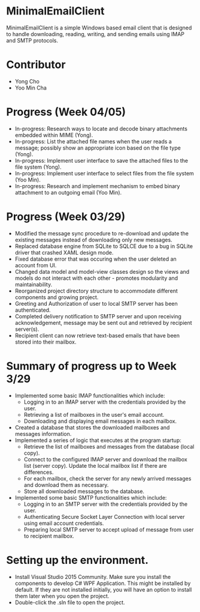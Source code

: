 # MinimalEmailClient
MinimalEmailClient is a simple Windows based email client that is designed to handle downloading, reading, writing, and sending emails using IMAP and SMTP protocols.

# Contributor
- Yong Cho
- Yoo Min Cha

# Progress (Week 04/05)
- In-progress: Research ways to locate and decode binary attachments embedded within MIME (Yong).
- In-progress: List the attached file names when the user reads a message; possibly show an appropriate icon based on the file type (Yong).
- In-progress: Implement user interface to save the attached files to the file system (Yong).
- In-progress: Implement user interface to select files from the file system (Yoo Min).
- In-progress: Research and implement mechanism to embed binary attachment to an outgoing email (Yoo Min).

# Progress (Week 03/29)
- Modified the message sync procedure to re-download and update the existing messages instead of downloading only new messages.
- Replaced database engine from SQLite to SQLCE due to a bug in SQLite driver that crashed XAML design mode.
- Fixed database error that was occuring when the user deleted an account from UI.
- Changed data model and model-view classes design so the views and models do not interact with each other - promotes modularity and maintainability.
- Reorganized project directory structure to accommodate different components and growing project.
- Greeting and Authorization of user to local SMTP server has been authenticated.
- Completed delivery notification to SMTP server and upon receiving acknowledgement, message may be sent out and retrieved by recipient server(s).
- Recipient client can now retrieve text-based emails that have been stored into their mailbox.

# Summary of progress up to Week 3/29
- Implemented some basic IMAP functionalities which include:
    * Logging in to an IMAP server with the credentials provided by the user.
    * Retrieving a list of mailboxes in the user's email account.
    * Downloading and displaying email messages in each mailbox.
- Created a database that stores the downloaded mailboxes and messages information.
- Implemented a series of logic that executes at the program startup:
    * Retrieve the list of mailboxes and messages from the database (local copy).
    * Connect to the configured IMAP server and download the mailbox list (server copy). Update the local mailbox list if there are differences.
    * For each mailbox, check the server for any newly arrived messages and download them as necessary.
    * Store all downloaded messages to the database.
- Implemented some basic SMTP functionalities which include:
    * Logging in to an SMTP server with the credentials provided by the user.
    * Authenticating Secure Socket Layer Connection with local server using email account credentials.
    * Preparing local SMTP server to accept upload of message from user to recipient mailbox.

# Setting up the environment.
- Install Visual Studio 2015 Community. Make sure you install the components to develop C# WPF Application. This might be installed by default. If they are not installed initially, you will have an option to install them later when you open the project.
- Double-click the .sln file to open the project.
